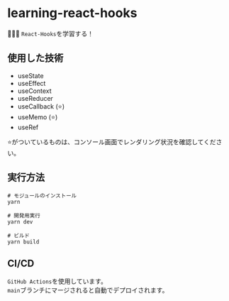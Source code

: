 # learning-react-hooks

👺👺👺 `React-Hooks`を学習する！  

## 使用した技術

- useState
- useEffect
- useContext
- useReducer
- useCallback (⭐️)
- useMemo (⭐️)
- useRef

⭐️がついているものは、コンソール画面でレンダリング状況を確認してください。  

## 実行方法

```shell
# モジュールのインストール
yarn

# 開発用実行
yarn dev

# ビルド
yarn build
```

## CI/CD

`GitHub Actions`を使用しています。  
`main`ブランチにマージされると自動でデプロイされます。  
